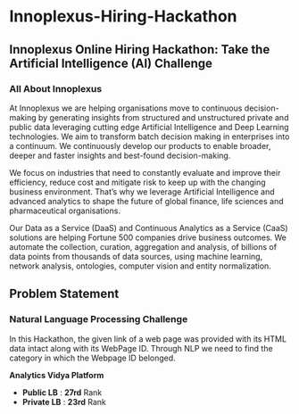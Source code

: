# Innoplexus-Hiring-Hackathon
## Innoplexus Online Hiring Hackathon: Take the Artificial Intelligence (AI) Challenge

### All About Innoplexus
At Innoplexus we are helping organisations move to continuous decision-making by generating insights from structured and unstructured private and public data leveraging cutting edge Artificial Intelligence and Deep Learning technologies. We aim to transform batch decision making in enterprises into a continuum. We continuously develop our products to enable broader, deeper and faster insights and best-found decision-making.

We focus on industries that need to constantly evaluate and improve their efficiency, reduce cost and mitigate risk to keep up with the changing business environment. That’s why we leverage Artificial Intelligence and advanced analytics to shape the future of global finance, life sciences and pharmaceutical organisations. 

Our Data as a Service (DaaS) and Continuous Analytics as a Service (CaaS) solutions are helping Fortune 500 companies drive business outcomes. We automate the collection, curation, aggregation and analysis, of billions of data points from thousands of data sources, using machine learning, network analysis, ontologies, computer vision and entity normalization.

## Problem Statement
### Natural Language Processing Challenge

In this Hackathon, the given link of a web page was provided with its HTML data intact along with its WebPage ID.
Through NLP we need to find the category in which the Webpage ID belonged.

**Analytics Vidya Platform**
* **Public LB** : **27rd** Rank
* **Private LB** : **23rd** Rank
